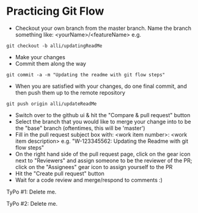 # Practicing Git Flow

* Checkout your own branch from the master branch. Name the branch something like: &lt;yourName&gt;/&lt;featureName&gt; e.g. 
```
git checkout -b alli/updatingReadMe
```
* Make your changes
* Commit them along the way
```
git commit -a -m "Updating the readme with git flow steps"
```
* When you are satisfied with your changes, do one final commit, and then push them up to the remote repository
```
git push origin alli/updateReadMe
```
* Switch over to the github ui & hit the "Compare & pull request" button
* Select the branch that you would like to merge your change into to be the "base" branch (oftentimes, this will be 'master')
* Fill in the pull request subject box with: &lt;work item number&gt;: &lt;work item description&gt; e.g. "W-123345562: Updating the Readme with git flow steps"
* On the right hand side of the pull request page, click on the gear icon next to "Reviewers" and assign someone to be the reviewer of the PR; click on the "Assignees" gear icon to assign yourself to the PR
* Hit the "Create pull request" button
* Wait for a code review and merge/respond to comments :) 


TyPo #1: Delete me. 


TyPo #2: Delete me. 






